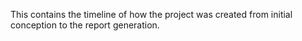 This contains the timeline of how the project was created from initial conception to the report generation.
